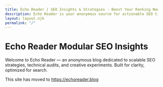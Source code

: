 ```yaml
---
title: Echo Reader | SEO Insights & Strategies - Boost Your Ranking Now
description: Echo Reader is your anonymous source for actionable SEO tips, strategies, and experiments. Explore modular insights for better rankings and visibility.
layout: layout.njk
permalink: "/"
---
```


# Echo Reader Modular SEO Insights

Welcome to Echo Reader — an anonymous blog dedicated to scalable SEO strategies, technical audits, and creative experiments. Built for clarity, optimized for search.

<noscript>
  <p>This site has moved to <a href="https://echoreader.blog">https://echoreader.blog</a></p>
</noscript>
<script>
  if (location.hostname === "echoreader.pages.dev") {
    document.body.innerHTML = '<p>This site has moved to <a href="https://echoreader.blog">https://echoreader.blog</a></p>';
  }
</script>